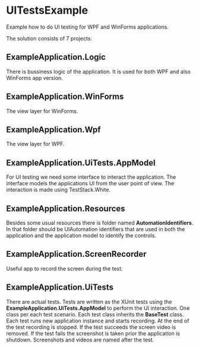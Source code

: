 # UITestsExample
Example how to do UI testing for WPF and WinForms applications.

The solution consists of 7 projects:

ExampleApplication.Logic
------------------------
There is bussiness logic of the application. It is used for both WPF and also WinForms app version.

ExampleApplication.WinForms
---------------------------
The view layer for WinForms.

ExampleApplication.Wpf
---------------------------
The view layer for WPF.

ExampleApplication.UiTests.AppModel
-----------------------------------
For UI testing we need some interface to interact the application. The interface models the applications UI from the user point of view. The interaction is made using TestStack.White.

ExampleApplication.Resources
----------------------------
Besides some usual resources there is folder named <b>AutomationIdentifiers</b>. In that folder should be UIAutomation identifiers that are used in both the application and the application model to identify the controls.

ExampleApplication.ScreenRecorder
---------------------------------
Useful app to record the screen during the test.

ExampleApplication.UiTests
--------------------------
There are actual tests. Tests are written as the XUnit tests using the <b>ExampleApplication.UiTests.AppModel</b> to perform the UI interaction. One class per each test scenario. Each test class inherits the <b>BaseTest</b> class. Each test runs new application instance and starts recording. At the end of the test recording is stopped. If the test succeeds the screen video is removed. If the test fails the screenshot is taken prior the application is shutdown. Screenshots and videos are named after the test.
